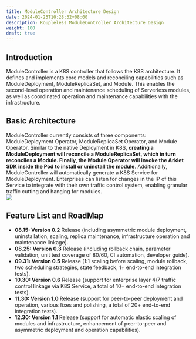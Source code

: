 ```yaml
---
title: ModuleController Architecture Design
date: 2024-01-25T10:28:32+08:00
description: Koupleless ModuleController Architecture Design
weight: 100
draft: true
---
```


## Introduction
ModuleController is a K8S controller that follows the K8S architecture. It defines and implements core models and reconciling capabilities such as ModuleDeployment, ModuleReplicaSet, and Module. This enables the second-level operation and maintenance scheduling of Serverless modules, as well as coordinated operation and maintenance capabilities with the infrastructure.

## Basic Architecture
ModuleController currently consists of three components: ModuleDeployment Operator, ModuleReplicaSet Operator, and Module Operator. Similar to the native Deployment in K8S, **creating a ModuleDeployment will reconcile a ModuleReplicaSet, which in turn reconciles a Module. Finally, the Module Operator will invoke the Arklet SDK inside the Pod to install or uninstall the module**. Additionally, ModuleController will automatically generate a K8S Service for ModuleDeployment. Enterprises can listen for changes in the IP of this Service to integrate with their own traffic control system, enabling granular traffic cutting and hanging for modules.<br />
[![](/img/module-controller-architecture.png#from=url&height=536&id=ZnBYG&originHeight=502&originWidth=645&originalType=binary&ratio=2&rotation=0&showTitle=false&status=done&style=none&title=&width=689)](architecture.png)

## Feature List and RoadMap

- **08.15: Version 0.2** Release (including asymmetric module deployment, uninstallation, scaling, replica maintenance, infrastructure operation and maintenance linkage).
- **08.25: Version 0.3** Release (including rollback chain, parameter validation, unit test coverage of 80/60, CI automation, developer guide).
- **09.31: Version 0.5** Release (1:1 scaling before scaling, module rollback, two scheduling strategies, state feedback, 1+ end-to-end integration tests).
- **10.30: Version 0.6** Release (support for enterprise layer 4/7 traffic control linkage via K8S Service, a total of 10+ end-to-end integration tests).
- **11.30: Version 1.0** Release (support for peer-to-peer deployment and operation, various fixes and polishing, a total of 20+ end-to-end integration tests).
- **12.30: Version 1.1** Release (support for automatic elastic scaling of modules and infrastructure, enhancement of peer-to-peer and asymmetric deployment and operation capabilities).

<br/>
